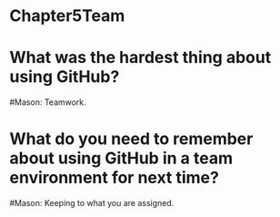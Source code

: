 # Chapter5Team

# What was the hardest thing about using GitHub?

#Mason: Teamwork.



# What do you need to remember about using GitHub in a team environment for next time?

#Mason: Keeping to what you are assigned.

